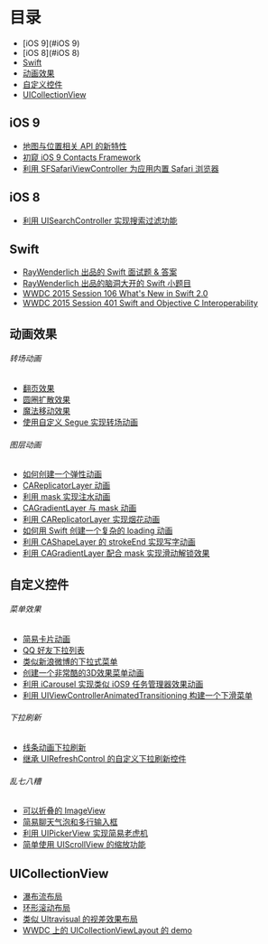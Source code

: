 # 目录

- [iOS 9](#iOS 9)
- [iOS 8](#iOS 8)
- [Swift](#Swift)
- [动画效果](#Animations)
- [自定义控件](#CustomControl)
- [UICollectionView](#UICollectionView)

<a name="iOS 9"></a>
## iOS 9

- [地图与位置相关 API 的新特性](https://github.com/949478479/Learning-Notes/tree/Location-and-Mapping-in-iOS-9)
- [初窥 iOS 9 Contacts Framework](https://github.com/949478479/Learning-Notes/tree/A-First-Look-at-Contacts-Framework-in-iOS-9)
- [利用 SFSafariViewController 为应用内置 Safari 浏览器](https://github.com/949478479/Learning-Notes/tree/SFSafariViewControllerDemo)

<a name="iOS 8"></a>
## iOS 8
- [利用 UISearchController 实现搜索过滤功能](https://github.com/949478479/Learning-Notes/tree/UISearchControllerDemo)

<a name="Swift"></a>
## Swift

- [RayWenderlich 出品的 Swift 面试题 & 答案](https://github.com/949478479/Learning-Notes/tree/Swift-Interview-Questions-and-Answers)
- [RayWenderlich 出品的脑洞大开的 Swift 小题目](https://github.com/949478479/Learning-Notes/tree/Are-You-a-Swift-Ninja)
- [WWDC 2015 Session 106 What's New in Swift 2.0](https://github.com/949478479/Learning-Notes/tree/WWDC-2015-Session-106-What%E2%80%99s-New-in-Swift)
- [WWDC 2015 Session 401 Swift and Objective C Interoperability](https://github.com/949478479/Learning-Notes/tree/WWDC-2015-Session-401-Swift-and-Objective-C-Interoperability)

<a name="Animations"></a>
## 动画效果

###### 转场动画

- [翻页效果](https://github.com/949478479/Learning-Notes/tree/FlipTransionAnimation)
- [圆圈扩散效果](https://github.com/949478479/Learning-Notes/tree/PingTransitionAnimation)
- [魔法移动效果](https://github.com/949478479/Learning-Notes/tree/MagicMoveAnimation)
- [使用自定义 Segue 实现转场动画](https://github.com/949478479/Learning-Notes/tree/CustomSegue)

###### 图层动画

- [如何创建一个弹性动画](https://github.com/949478479/Learning-Notes/tree/How-To-Create-an-Elastic-Animation-with-Swift)
- [CAReplicatorLayer 动画](https://github.com/949478479/Learning-Notes/tree/Creating-animations-with-CAReplicatorLayer)
- [利用 mask 实现注水动画](https://github.com/949478479/Learning-Notes/tree/MaskAnimationDemo)
- [CAGradientLayer 与 mask 动画](https://github.com/949478479/Learning-Notes/tree/Fun-with-Gradients-and-Masks)
- [利用 CAReplicatorLayer 实现烟花动画](https://github.com/949478479/Learning-Notes/tree/UberworksAnimation)
- [如何用 Swift 创建一个复杂的 loading 动画](https://github.com/949478479/Learning-Notes/tree/SBLoader)
- [利用 CAShapeLayer 的 strokeEnd 实现写字动画](https://github.com/949478479/Learning-Notes/tree/WritingAnimation)
- [利用 CAGradientLayer 配合 mask 实现滑动解锁效果](https://github.com/949478479/Learning-Notes/tree/SlideToUnlock)

<a name="CustomControl"></a>
## 自定义控件

###### 菜单效果

- [简易卡片动画](https://github.com/949478479/Animations-Study/tree/CardAnimation)
- [QQ 好友下拉列表](https://github.com/949478479/Learning-Notes/tree/QQFriendListDemo)
- [类似新浪微博的下拉式菜单](https://github.com/949478479/Learning-Notes/tree/DropdownMenu)
- [创建一个非常酷的3D效果菜单动画](https://github.com/949478479/Animations-Study/tree/Taasky)
- [利用 iCarousel 实现类似 iOS9 任务管理器效果动画](https://github.com/949478479/Animations-Study/tree/CardAnimationByiCarousel)
- [利用 UIViewControllerAnimatedTransitioning 构建一个下滑菜单](https://github.com/949478479/Animations-Study/tree/SlideDownMenu)

###### 下拉刷新

- [线条动画下拉刷新](https://github.com/949478479/Learning-Notes/tree/CurveRefreshControl)
- [继承 UIRefreshControl 的自定义下拉刷新控件](https://github.com/949478479/Learning-Notes/tree/Building-a-Custom-Pull-To-Refresh-Control)

###### 乱七八糟

- [可以折叠的 ImageView](https://github.com/949478479/Animations-Study/tree/FoldingImageView)
- [简易聊天气泡和多行输入框](https://github.com/949478479/Learning-Notes/tree/ChatUIDemo)
- [利用 UIPickerView 实现简易老虎机](https://github.com/949478479/Learning-Notes/tree/SlotMachine)
- [简单使用 UIScrollView 的缩放功能](https://github.com/949478479/Learning-Notes/tree/UIScrollViewZoomDemo)

<a name="UICollectionView"></a>
## UICollectionView

- [瀑布流布局](https://github.com/949478479/Learning-Notes/tree/UICollectionView-Custom-Layout-Tutorial-Pinterest)
- [环形滚动布局](https://github.com/949478479/Learning-Notes/tree/CircularCollectionView)
- [类似 Ultravisual 的视差效果布局](https://github.com/949478479/Learning-Notes/tree/Ultravisual)
- [WWDC 上的 UICollectionViewLayout 的 demo](https://github.com/949478479/Learning-Notes/tree/CollectionViewLayoutDemo)
